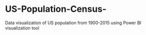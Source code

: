 # US-Population-Census-
Data visualization of US population from 1900-2015 using Power BI visualization tool
